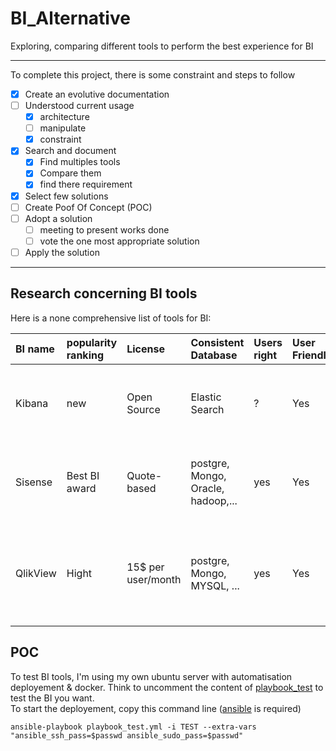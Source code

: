 # BI_Alternative
 Exploring, comparing different tools to perform the best experience for BI

---
To complete this project, there is some constraint and steps to follow
- [x] Create an evolutive documentation
- [ ] Understood current usage
  - [x] architecture
  - [ ] manipulate
  - [x] constraint
- [x] Search and document
  - [x] Find multiples tools
  - [x] Compare them
  - [x] find there requirement
- [x] Select few solutions
- [ ] Create Poof Of Concept (POC)
- [ ] Adopt a solution
  - [ ] meeting to present works done
  - [ ] vote the one most appropriate solution
- [ ] Apply the solution
---

## Research concerning BI tools
 Here is a none comprehensive list of tools for BI:

| BI name | popularity ranking | License | Consistent Database | Users right | User Friendly | Language | Main Features |
| :------------- | :------------- | :------------- | :------------- |:------------- | :------------- |:------------- |:------------- |
| Kibana | new | Open Source | Elastic Search | ? | Yes | EN, FR, SP,... | Data Visualization, Geospatial data, graph exploration, dashboard,... |
| Sisense | Best BI award | Quote-based | postgre, Mongo, Oracle, hadoop,... | yes | Yes | EN, FR, SP,... | Drag and drop, export to various format, Data Visualization, ...|
| QlikView | Hight | 15$ per user/month | postgre, Mongo, MYSQL, ... | yes | Yes | EN | Data Visualization, Interact with dynamic dashboard & analytics, mobile-ready, ...|s

## POC
To test BI tools, I'm using my own ubuntu server with automatisation deployement & docker. Think to uncomment the content of [playbook_test](https://github.com/JujuDesFruits/BI_Alternative/blob/master/playbook_test.yml) to test the BI you want.   
To start the deployement, copy this command line ([ansible](https://docs.ansible.com/ansible/latest/installation_guide/intro_installation.html) is required)
```
ansible-playbook playbook_test.yml -i TEST --extra-vars "ansible_ssh_pass=$passwd ansible_sudo_pass=$passwd"
```
